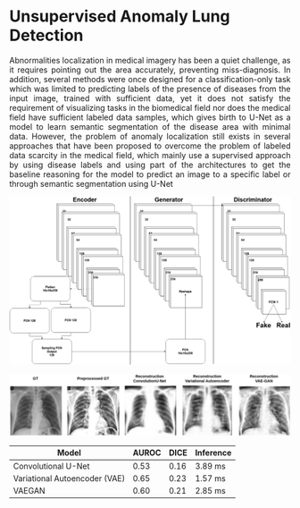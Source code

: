 # Unsupervised Anomaly Lung Detection

<p align="justify">
Abnormalities localization in medical imagery has been a quiet challenge, as it requires pointing out the area accurately, preventing miss-diagnosis. In addition, several methods were once designed for a classification-only task which was limited to predicting labels of the presence of diseases from the input image, trained with sufficient data, yet it does not satisfy the requirement of visualizing tasks in the biomedical field nor does the medical field have sufficient labeled data samples, which gives birth to U-Net as a model to learn semantic segmentation of the disease area with minimal data. However, the problem of anomaly localization still exists in several approaches that have been proposed to overcome the problem of labeled data scarcity in the medical field, which mainly use a supervised approach by using disease labels and using part of the architectures to get the baseline reasoning for the model to predict an image to a specific label or through semantic segmentation using U-Net
</p>

![Architecture](/image/VAE-GAN.png)

![Result](/image/VAEGAN%20Result.png)


|              Model            |AUROC | DICE |Inference|
| ----------------------------- | ---- | ---- | ------- |
| Convolutional U-Net           | 0.53 | 0.16 | 3.89 ms |
| Variational Autoencoder (VAE) | 0.65 | 0.23 | 1.57 ms |
| VAEGAN                        | 0.60 | 0.21 | 2.85 ms |
